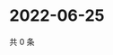 # 2022-06-25

共 0 条

<!-- BEGIN WEIBO -->
<!-- 最后更新时间 Sat Jun 25 2022 15:14:20 GMT+0800 (China Standard Time) -->

<!-- END WEIBO -->
